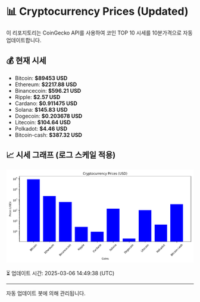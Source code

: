
# 📊 Cryptocurrency Prices (Updated)

이 리포지토리는 CoinGecko API를 사용하여 코인 TOP 10 시세를 10분가격으로 자동 업데이트합니다.

## 💰 현재 시세
- Bitcoin: **$89453 USD**
- Ethereum: **$2217.88 USD**
- Binancecoin: **$596.21 USD**
- Ripple: **$2.57 USD**
- Cardano: **$0.911475 USD**
- Solana: **$145.83 USD**
- Dogecoin: **$0.203678 USD**
- Litecoin: **$104.64 USD**
- Polkadot: **$4.46 USD**
- Bitcoin-cash: **$387.32 USD**

## 📈 시세 그래프 (로그 스케일 적용)
![Crypto Prices](crypto_prices.png)

⏳ 업데이트 시간: 2025-03-06 14:49:38 (UTC)

---
자동 업데이트 봇에 의해 관리됩니다.
